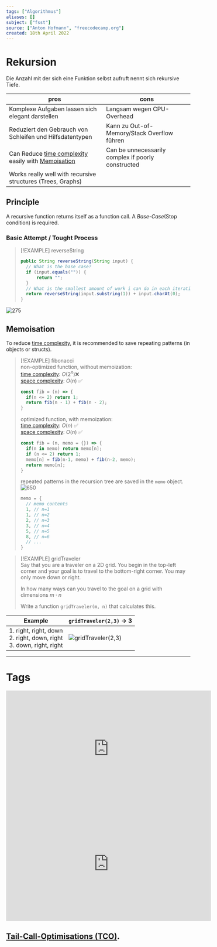 ```yaml
---
tags: ["Algorithmus"]
aliases: []
subject: ["fsst"]
source: ["Anton Hofmann", "freecodecamp.org"]
created: 18th April 2022
---
```


# Rekursion

Die Anzahl mit der sich eine Funktion selbst aufruft nennt sich rekursive Tiefe.

| pros                                                                                            | cons                                               |
| ----------------------------------------------------------------------------------------------- | -------------------------------------------------- |
| Komplexe Aufgaben lassen sich elegant darstellen                                                | Langsam wegen CPU-Overhead                         |
| Reduziert den Gebrauch von Schleifen und Hilfsdatentypen                                        | Kann zu Out-of-Memory/Stack Overflow führen        | 
| Can Reduce [time complexity](O-Notation.md) easily with [Memoisation](Rekursion.md#Memoisation) | Can be unnecessarily complex if poorly constructed |
| Works really well with recursive structures (Trees, Graphs)                                     |                                                    |

## Principle

A recursive function returns itself as a function call. A *Base-Case*(Stop condition) is required.

### Basic Attempt / Tought Process

> [!EXAMPLE] reverseString
>
> ```java
> public String reverseString(String input) {
> 	// What is the base case?
> 	if (input.equals("")) {
> 		return ""; 
> 	}
> 	// What is the smallest amount of work i can do in each iteration?
> 	return reverseString(input.substring(1)) + input.charAt(0);
> }
> ```

![275](reverseString_callStack.svg)

## Memoisation

To reduce [time complexity](O-Notation.md), it is recommended to save repeating patterns (in objects or structs).

> [!EXAMPLE] fibonacci  
> non-optimized function, without memoization:  
> [time complexity](O-Notation.md): $O(2^{n})$❌  
> [space complexity](O-Notation.md): $O(n)$ ✅
>
> ``` js
> const fib = (n) => {
> 	if(n <= 2) return 1;
> 	return fib(n - 1) + fib(n - 2);
> }
> ```
>
> optimized function, with memoization:  
> [time complexity](O-Notation.md): $O(n)$ ✅  
> [space complexity](O-Notation.md): $O(n)$ ✅
>
> ```js
> const fib = (n, memo = {}) => {
> 	if(n in memo) return memo[n];
> 	if (n <= 2) return 1;
> 	memo[n] = fib(n-1, memo) + fib(n-2, memo);
> 	return memo[n];
> }
> ```
> 
> repeated patterns in the recursion tree are saved in the `memo` object.  
> ![650](fib_tree.svg)
> 
> ``` js
> memo = {
> 	// memo contents
> 	1, // n=1 
> 	1, // n=2
> 	2, // n=3
> 	3, // n=4
> 	5, // n=5
> 	8, // n=6
> 	// ...
> }
> ```

> [!EXAMPLE] gridTraveler  
> Say that you are a traveler on a 2D grid. You begin in the top-left corner and your goal is to travel to the bottom-right corner. You may only move down or right.
> 
> In how many ways can you travel to the goal on a grid with dimensions $m\cdot n$
> 
> Write a function `gridTraveler(m, n)` that calculates this.


|**Example**|`gridTraveler(2,3)` $\rightarrow$ 3 |
|-|-|
| 1. right, right, down<br> 2. right, down, right <br> 3. down, right, right<br>|![gridTraveler(2,3)](gridTraveler(2,3).svg) |

---

# Tags

<iframe width="560" height="315" src="https://www.youtube.com/embed/oBt53YbR9Kk" title="YouTube video player" frameborder="0" allow="accelerometer; autoplay; clipboard-write; encrypted-media; gyroscope; picture-in-picture" allowfullscreen></iframe>

<iframe width="560" height="315" src="https://www.youtube.com/embed/IJDJ0kBx2LM" title="YouTube video player" frameborder="0" allow="accelerometer; autoplay; clipboard-write; encrypted-media; gyroscope; picture-in-picture" allowfullscreen></iframe>

## [Tail-Call-Optimisations (TCO)](https://stackoverflow.com/questions/310974/what-is-tail-call-optimization).